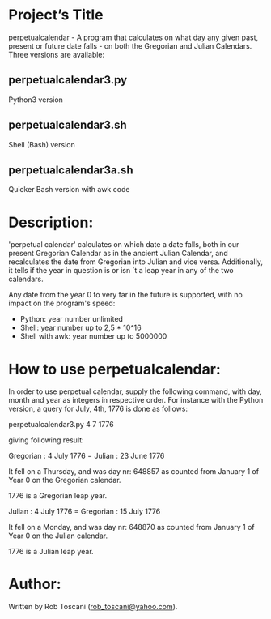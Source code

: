 # Project’s Title
perpetualcalendar - A program that calculates on what day any given past, present or future date falls - on both the Gregorian and Julian Calendars. Three versions are available:
## perpetualcalendar3.py
Python3 version
## perpetualcalendar3.sh
Shell (Bash) version
## perpetualcalendar3a.sh
Quicker Bash version with awk code

# Description:
'perpetual calendar' calculates on which date a date falls, both in our present Gregorian Calendar as in the 
ancient Julian Calendar, and recalculates the date from Gregorian into Julian and vice versa.
Additionally, it tells if the year in question is or isn ´t a leap year in any of the two calendars.

Any date from the year 0 to very far in the future is supported, with no impact on the program's speed:
- Python: year number unlimited
- Shell: year number up to 2,5 * 10^16
- Shell with awk: year number up to 5000000

# How to use perpetualcalendar:
In order to use perpetual calendar, supply the following command, with day, month and year as integers in respective order.
For instance with the Python version, a query for July, 4th, 1776 is done as follows:

perpetualcalendar3.py 4 7 1776

giving following result:

Gregorian : 4  July 1776 = Julian    : 23 June 1776 

It fell on a Thursday, and was day nr: 648857 as counted from January 1 of Year 0 on the Gregorian calendar. 

1776 is a Gregorian leap year. 


Julian    : 4  July 1776 = Gregorian : 15 July 1776 

It fell on a Monday, and was day nr: 648870 as counted from January 1 of Year 0 on the Julian calendar. 

1776 is a Julian leap year. 


# Author:
Written by Rob Toscani (rob_toscani@yahoo.com).

